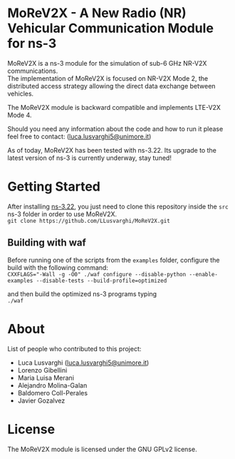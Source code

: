 # MoReV2X - A New Radio (NR) Vehicular Communication Module for ns-3
MoReV2X is a ns-3 module for the simulation of sub-6 GHz NR-V2X communications.  
The implementation of MoReV2X is focused on NR-V2X Mode 2, the distributed access strategy allowing the direct data exchange between vehicles.  

The MoReV2X module is backward compatible and implements LTE-V2X Mode 4.

Should you need any information about the code and how to run it please feel free to contact: (luca.lusvarghi5@unimore.it)

As of today, MoReV2X has been tested with ns-3.22. Its upgrade to the latest version of ns-3 is currently underway, stay tuned!

# Getting Started
After installing [ns-3.22](https://www.nsnam.org/releases/ns-3-22/), you just need to clone this repository inside the `src` ns-3 folder in order to use MoReV2X.   
`git clone https://github.com/LLusvarghi/MoReV2X.git `

## Building with waf
Before running one of the scripts from the `examples` folder, configure the build with the following command:   
`CXXFLAGS="-Wall -g -O0" ./waf configure --disable-python --enable-examples --disable-tests --build-profile=optimized`

and then build the optimized ns-3 programs typing   
`./waf`

# About
List of people who contributed to this project: 
* Luca Lusvarghi (luca.lusvarghi5@unimore.it)  
* Lorenzo Gibellini 
* Maria Luisa Merani
* Alejandro Molina-Galan
* Baldomero Coll-Perales
* Javier Gozalvez

# License
The MoReV2X module is licensed under the GNU GPLv2 license.

